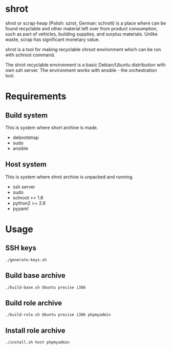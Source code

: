shrot
=====

shrot or scrap-heap (Polish: szrot, German: schrott) is a place where can be
found recyclable and other material left over from product consumption, such
as part of vehicles, building supplies, and surplus materials. Unlike waste,
scrap has significant monetary value.

shrot is a tool for making recyclable chroot environment which can be run with
schroot command.

The shrot recyclable environment is a basic Debian/Ubuntu distribution with
own ssh server. The environment works with ansible - the orchestration tool.


Requirements
============

Build system
------------

This is system where short archive is made.

 * debootstrap
 * sudo
 * ansible

Host system
-----------

This is system where shrot archive is unpacked and running.

 * ssh server
 * sudo
 * schroot >= 1.6
 * python2 >= 2.6
 * pyyaml


Usage
=====

SSH keys
--------

    ./generate-keys.sh

Build base archive
------------------

    ./build-base.sh Ubuntu precise i386

Build role archive
------------------

    ./build-role.sh Ubuntu precise i386 phpmyadmin

Install role archive
--------------------

    ./install.sh host phpmyadmin
